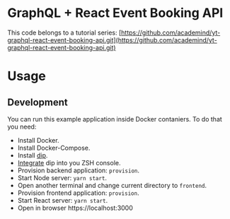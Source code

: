 # GraphQL + React Event Booking API

This code belongs to a tutorial series: [https://github.com/academind/yt-graphql-react-event-booking-api.git](https://github.com/academind/yt-graphql-react-event-booking-api.git)

# Usage

## Development

You can run this example application inside Docker contaniers. To do that you need:

* Install Docker.
* Install Docker-Compose.
* Install [dip](https://github.com/bibendi/dip).
* [Integrate](https://github.com/bibendi/dip#integration-with-shell) dip into you ZSH console.
* Provision backend application: `provision`.
* Start Node server: `yarn start`.
* Open another terminal and change current directory to `frontend`.
* Provision frontend application: `provision`.
* Start React server: `yarn start`.
* Open in browser https://localhost:3000
